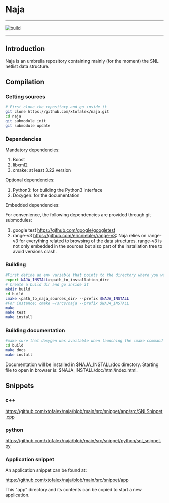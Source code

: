 # Naja
***
![build](https://github.com/xtofalex/naja/actions/workflows/build.yml/badge.svg)
***
## Introduction
Naja is an umbrella repository containing mainly (for the moment) the SNL netlist data structure.

## Compilation
### Getting sources
```bash
# First clone the repository and go inside it
git clone https://github.com/xtofalex/naja.git
cd naja
git submodule init
git submodule update
```
### Dependencies
Mandatory dependencies:
1. Boost
2. libxml2 
3. cmake: at least 3.22 version

Optional dependencies:
1. Python3: for building the Python3 interface
2. Doxygen: for the documentation

Embedded dependencies:

For convenience, the following dependencies are provided through git submodules:
1. google test https://github.com/google/googletest
2. range-v3 https://github.com/ericniebler/range-v3: Naja relies on range-v3 for everything related to browsing of the data structures. range-v3 is not only embedded in the sources but also part of the installation tree to avoid versions crash.

### Building
```bash
#First define an env variable that points to the directory where you want naja to be installed:
export NAJA_INSTALL=<path_to_installation_dir>
# Create a build dir and go inside it
mkdir build
cd build
cmake <path_to_naja_sources_dir> --prefix $NAJA_INSTALL
#For instance: cmake ~/srcs/naja --prefix $NAJA_INSTALL
make
make test
make install
```
### Building documentation
```bash
#make sure that doxygen was available when launching the cmake command
cd build
make docs
make install
```
Documentation will be installed in $NAJA_INSTALL/doc directory. Starting file to open in browser is: $NAJA_INSTALL/doc/html/index.html.
## Snippets
### c++
https://github.com/xtofalex/naja/blob/main/src/snippet/app/src/SNLSnippet.cpp
### python
https://github.com/xtofalex/naja/blob/main/src/snippet/python/snl_snippet.py
### Application snippet
An application snippet can be found at:

https://github.com/xtofalex/naja/blob/main/src/snippet/app

This "app" directory and its contents can be copied to start a new application.


